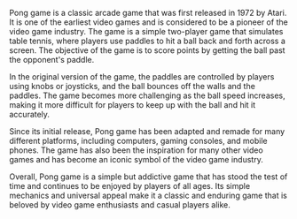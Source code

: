Pong game is a classic arcade game that was first released in 1972 by Atari. It is one of the earliest video games and is considered to be a pioneer of the video game industry. The game is a simple two-player game that simulates table tennis, where players use paddles to hit a ball back and forth across a screen. The objective of the game is to score points by getting the ball past the opponent's paddle.

In the original version of the game, the paddles are controlled by players using knobs or joysticks, and the ball bounces off the walls and the paddles. The game becomes more challenging as the ball speed increases, making it more difficult for players to keep up with the ball and hit it accurately.

Since its initial release, Pong game has been adapted and remade for many different platforms, including computers, gaming consoles, and mobile phones. The game has also been the inspiration for many other video games and has become an iconic symbol of the video game industry.

Overall, Pong game is a simple but addictive game that has stood the test of time and continues to be enjoyed by players of all ages. Its simple mechanics and universal appeal make it a classic and enduring game that is beloved by video game enthusiasts and casual players alike.